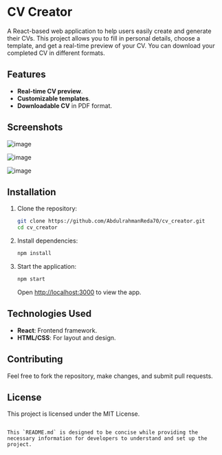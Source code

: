 
# CV Creator

A React-based web application to help users easily create and generate their CVs. This project allows you to fill in personal details, choose a template, and get a real-time preview of your CV. You can download your completed CV in different formats.

## Features

- **Real-time CV preview**.
- **Customizable templates**.
- **Downloadable CV** in PDF format.

## Screenshots
![image](https://github.com/user-attachments/assets/4fd9e3cb-82ce-4d4e-b4d8-96c383427321)

![image](https://github.com/user-attachments/assets/84613a90-f520-4b78-8d0d-4e193fc4d55a)


![image](https://github.com/user-attachments/assets/d9035234-0be5-486c-b749-2168d791cb28)


## Installation

1. Clone the repository:

   ```bash
   git clone https://github.com/AbdulrahmanReda70/cv_creator.git
   cd cv_creator
   ```

2. Install dependencies:

   ```bash
   npm install
   ```

3. Start the application:

   ```bash
   npm start
   ```

   Open [http://localhost:3000](http://localhost:3000) to view the app.

## Technologies Used

- **React**: Frontend framework.
- **HTML/CSS**: For layout and design.

## Contributing

Feel free to fork the repository, make changes, and submit pull requests.

## License

This project is licensed under the MIT License.
```

This `README.md` is designed to be concise while providing the necessary information for developers to understand and set up the project.
